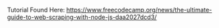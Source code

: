 Tutorial Found Here:
https://www.freecodecamp.org/news/the-ultimate-guide-to-web-scraping-with-node-js-daa2027dcd3/
